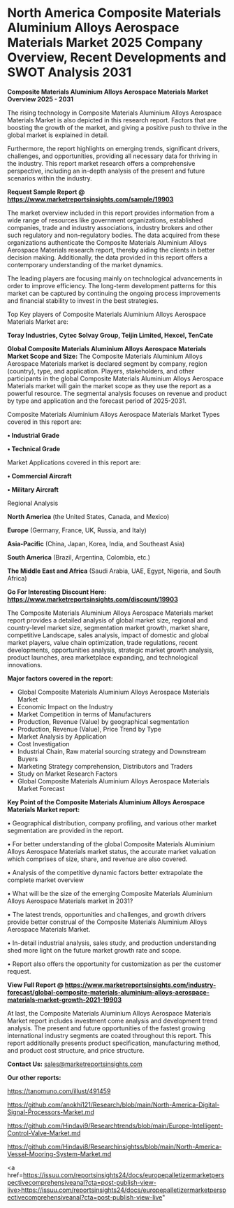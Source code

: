 # North America Composite Materials Aluminium Alloys Aerospace Materials Market 2025 Company Overview, Recent Developments and SWOT Analysis 2031

<Strong> Composite Materials Aluminium Alloys Aerospace Materials Market Overview 2025 - 2031</strong>

The rising technology in Composite Materials Aluminium Alloys Aerospace Materials Market is also depicted in this research report. Factors that are boosting the growth of the market, and giving a positive push to thrive in the global market is explained in detail.

Furthermore, the report highlights on emerging trends, significant drivers, challenges, and opportunities, providing all necessary data for thriving in the industry. This report market research offers a comprehensive perspective, including an in-depth analysis of the present and future scenarios within the industry.

<strong>Request Sample Report @ <a href=https://www.marketreportsinsights.com/sample/19903>https://www.marketreportsinsights.com/sample/19903</a></strong>

The market overview included in this report provides information from a wide range of resources like government organizations, established companies, trade and industry associations, industry brokers and other such regulatory and non-regulatory bodies. The data acquired from these organizations authenticate the Composite Materials Aluminium Alloys Aerospace Materials research report, thereby aiding the clients in better decision making. Additionally, the data provided in this report offers a contemporary understanding of the market dynamics.

The leading players are focusing mainly on technological advancements in order to improve efficiency. The long-term development patterns for this market can be captured by continuing the ongoing process improvements and financial stability to invest in the best strategies.

Top Key players of Composite Materials Aluminium Alloys Aerospace Materials Market are:

<strong>Toray Industries, Cytec Solvay Group, Teijin Limited, Hexcel, TenCate</strong>

<strong><b>Global Composite Materials Aluminium Alloys Aerospace Materials Market Scope and Size:</b></strong>
The Composite Materials Aluminium Alloys Aerospace Materials market is declared segment by company, region (country), type, and application. Players, stakeholders, and other participants in the global Composite Materials Aluminium Alloys Aerospace Materials market will gain the market scope as they use the report as a powerful resource. The segmental analysis focuses on revenue and product by type and application and the forecast period of 2025-2031.

Composite Materials Aluminium Alloys Aerospace Materials Market Types covered in this report are:

<strong>• Industrial Grade

• Technical Grade</strong>

Market Applications covered in this report are:

<strong>• Commercial Aircraft

• Military Aircraft</strong> 

Regional Analysis

<strong>North America</strong> (the United States, Canada, and Mexico)

<strong>Europe</strong> (Germany, France, UK, Russia, and Italy)

<strong>Asia-Pacific</strong> (China, Japan, Korea, India, and Southeast Asia)

<strong>South America</strong> (Brazil, Argentina, Colombia, etc.)

<strong>The Middle East and Africa</strong> (Saudi Arabia, UAE, Egypt, Nigeria, and South Africa)

<strong>Go For Interesting Discount Here: <a href=https://www.marketreportsinsights.com/discount/19903>https://www.marketreportsinsights.com/discount/19903</a></strong>

The Composite Materials Aluminium Alloys Aerospace Materials market report provides a detailed analysis of global market size, regional and country-level market size, segmentation market growth, market share, competitive Landscape, sales analysis, impact of domestic and global market players, value chain optimization, trade regulations, recent developments, opportunities analysis, strategic market growth analysis, product launches, area marketplace expanding, and technological innovations.

<strong><b>Major factors covered in the report:</b></strong>
<ul>
  <li>Global Composite Materials Aluminium Alloys Aerospace Materials Market </li>
  <li>Economic Impact on the Industry</li>
  <li>Market Competition in terms of Manufacturers</li>
  <li>Production, Revenue (Value) by geographical segmentation</li>
  <li>Production, Revenue (Value), Price Trend by Type</li>
  <li>Market Analysis by Application</li>
  <li>Cost Investigation</li>
  <li>Industrial Chain, Raw material sourcing strategy and Downstream Buyers</li>
  <li>Marketing Strategy comprehension, Distributors and Traders</li>
  <li>Study on Market Research Factors</li>
  <li>Global Composite Materials Aluminium Alloys Aerospace Materials Market Forecast</li>
</ul>

<strong><b>Key Point of the Composite Materials Aluminium Alloys Aerospace Materials Market report:</b></strong>

• Geographical distribution, company profiling, and various other market segmentation are provided in the report.

• For better understanding of the global Composite Materials Aluminium Alloys Aerospace Materials market status, the accurate market valuation which comprises of size, share, and revenue are also covered.

• Analysis of the competitive dynamic factors better extrapolate the complete market overview

• What will be the size of the emerging Composite Materials Aluminium Alloys Aerospace Materials market in 2031?

• The latest trends, opportunities and challenges, and growth drivers provide better construal of the Composite Materials Aluminium Alloys Aerospace Materials Market.

• In-detail industrial analysis, sales study, and production understanding shed more light on the future market growth rate and scope.

• Report also offers the opportunity for customization as per the customer request.

<strong><b>View Full Report @ <a href=https://www.marketreportsinsights.com/industry-forecast/global-composite-materials-aluminium-alloys-aerospace-materials-market-growth-2021-19903>https://www.marketreportsinsights.com/industry-forecast/global-composite-materials-aluminium-alloys-aerospace-materials-market-growth-2021-19903</a></b></strong>


At last, the Composite Materials Aluminium Alloys Aerospace Materials Market report includes investment come analysis and development trend analysis. The present and future opportunities of the fastest growing international industry segments are coated throughout this report. This report additionally presents product specification, manufacturing method, and product cost structure, and price structure.

<strong>Contact Us:</strong>
sales@marketreportsinsights.com

<strong>Our other reports:</strong>

<a href=https://tanomuno.com/illust/491459>https://tanomuno.com/illust/491459</a>

<a href=https://github.com/anokhi121/Research/blob/main/North-America-Digital-Signal-Processors-Market.md>https://github.com/anokhi121/Research/blob/main/North-America-Digital-Signal-Processors-Market.md</a>

<a href=https://github.com/Hindavi9/Researchtrends/blob/main/Europe-Intelligent-Control-Valve-Market.md>https://github.com/Hindavi9/Researchtrends/blob/main/Europe-Intelligent-Control-Valve-Market.md</a>

<a href=https://github.com/Hindavi8/Researchinsightss/blob/main/North-America-Vessel-Mooring-System-Market.md>https://github.com/Hindavi8/Researchinsightss/blob/main/North-America-Vessel-Mooring-System-Market.md</a>

<a href=https://issuu.com/reportsinsights24/docs/europepalletizermarketperspectivecomprehensiveanal?cta=post-publish-view-live>https://issuu.com/reportsinsights24/docs/europepalletizermarketperspectivecomprehensiveanal?cta=post-publish-view-live</a>"
